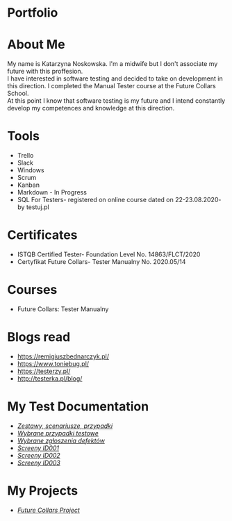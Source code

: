 # Portfolio

# About Me

My name is Katarzyna Noskowska. I'm a midwife but I don't associate my future with this proffesion.  
I have interested in software testing and decided to take on development in this direction.
I completed the Manual Tester course at the Future Collars School.  
At this point I know that software testing is my future and I intend constantly develop my competences and knowledge at this direction.  

# Tools
* Trello
* Slack
* Windows
* Scrum
* Kanban
* Markdown - In Progress
* SQL For Testers- registered on online course dated on 22-23.08.2020- by testuj.pl 

# Certificates
* ISTQB Certified Tester- Foundation Level No. 14863/FLCT/2020
* Certyfikat Future Collars- Tester Manualny No. 2020.05/14

# Courses
* Future Collars: Tester Manualny

# Blogs read
* <https://remigiuszbednarczyk.pl/>
* <https://www.toniebug.pl/>
* <https://testerzy.pl/>
* <http://testerka.pl/blog/>

# My Test Documentation
* *[Zestawy, scenariusze, przypadki](https://drive.google.com/file/d/1XK_LUcSw619DSrnC4q5L5LD8kuaMjeQl/view?usp=sharing)*
* *[Wybrane przypadki testowe](https://drive.google.com/drive/folders/1lz_n2pT5iZzBLm3bquW-xPvhbksxPzCr?usp=sharing)*
* *[Wybrane zgłoszenia defektów](https://drive.google.com/file/d/1LPDfbivC8aO2SBmbR4IOwsWQRES6K5OB/view?usp=sharing)*
* *[Screeny ID001](https://drive.google.com/drive/folders/1T2zGp17GlS3iECrSQcbcDtwry0lfuYBr?usp=sharing)*
* *[Screeny ID002](https://drive.google.com/drive/folders/1ix16WfVVS9rP43IZY2pbTsRJvXbPxdER?usp=sharing)*
* *[Screeny ID003](https://drive.google.com/drive/folders/17GPlIjvM1dicHt8_4dOoQvTz4t3om7oS?usp=sharing)*

# My Projects
* *[Future Collars Project](https://drive.google.com/drive/folders/1LL2Lm5w4ehxSleBBeNk-63_RMSqzsiNG?usp=sharing)*
